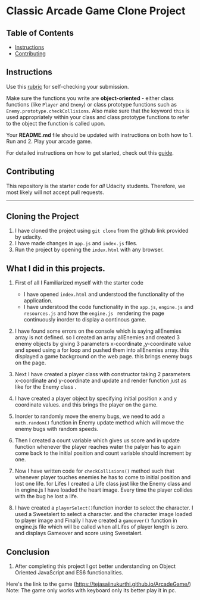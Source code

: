 # Classic Arcade Game Clone Project

## Table of Contents

- [Instructions](#instructions)
- [Contributing](#contributing)

## Instructions

Use this [rubric](https://review.udacity.com/#!/rubrics/15/view) for self-checking your submission.

Make sure the functions you write are **object-oriented** - either class functions (like `Player` and `Enemy`) or class prototype functions such as `Enemy.prototype.checkCollisions`. Also make sure that the keyword `this` is used appropriately within your class and class prototype functions to refer to the object the function is called upon.

Your **README.md** file should be updated with instructions on both how to 1. Run and 2. Play your arcade game.

For detailed instructions on how to get started, check out this [guide](https://docs.google.com/document/d/1v01aScPjSWCCWQLIpFqvg3-vXLH2e8_SZQKC8jNO0Dc/pub?embedded=true).

## Contributing

This repository is the starter code for _all_ Udacity students. Therefore, we most likely will not accept pull requests.

____________________

## Cloning  the Project

1.  I have cloned the project using `git clone` from the github link provided by udacity.
2.  I have made changes in `app.js` and `index.js` files.
3.  Run the project by opening the `index.html` with any browser.

## What I did in this projects.

1. First of all I Familiarized myself with the starter code
   * I have opened `index.html` and understood the functionality of the application.
   * I have understood the code functionality in the `app.js`, `engine.js` and `resources.js` and how the `engine.js ` rendering the page continuously inorder to display a continous game.

2. I have found some errors on  the console which is saying allEnemies array is not defined. so I created an array allEnemies and created 3 enemy objects by giving 3 parameters x-coordinate ,y-coordinate value and
speed using a for loop and pushed them into allEnemies array. this displayed a game background on the web page. this brings enemy bugs on the page.

3. Next I have created a player class with constructor taking 2 parameters x-coordinate and y-coordinate and update and render function just as like for the Enemy class .

4. I have created a player object by specifying initial position x and y coordinate values. and this brings the player on the game.

5. Inorder to randomly move the enemy bugs, we need to add  a `math.random()` function in Enemy update method which will move the enemy bugs with random speeds.

6. Then I created a count variable which gives us score and in update function whenever the player reaches water the palyer has to again come back to the initial position and count variable should increment by one.

7. Now I have written code for `checkCollisions()` method such that whenever player touches enemies he has to  come to initial position and lost one life. for Lifes I created a Life class just like the Enemy class and in engine.js I have loaded the heart image. Every time the player collides with the bug he lost a life.

8. I have created a `playerSelect()`function inorder to select the character. I used a Sweetalert to select a character. and the character image loaded to player image and Finally I have created a `gameover()` function in engine.js file which will be called when allLifes of player length is zero. and displays Gameover and score using Sweetalert.

## Conclusion  
1. After completing this project I got better understanding on Object Oriented JavaScript and ES6 functionalities.

Here's the link to the game (https://tejasaiinukurthi.github.io/ArcadeGame/)
Note: The game only works with keyboard only its better play it in pc. 
